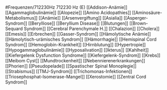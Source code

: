 #Frequenzen/712230Hz
712230 Hz (E)
[[Addison-Anämie]]
[[Agammaglobulinämie]]
[[Alopezie]]
[[Amino Acidopathies]]
[[Aminosäure-Metabolismus]]
[[Anämie]]
[[Arsenvergiftung]]
[[Asialia]]
[[Asperger-Syndrom]]
[[Berylliose]]
[[Beryllium Disease]]
[[Blutungen]]
[[Brown-Sequard Syndrom]]
[[Cerebral Parenchymale H.]]
[[Chalazion]]
[[Cholera]]
[[Emesis]]
[[Erbrechen]]
[[Gasser-Syndrom]]
[[Hämolytische Anämie]]
[[Hämolytisch-urämisches Syndrom]]
[[Hämorrhagie]]
[[Hemispinal Cord Syndrom]]
[[Hemoglobin-Krankheit]]
[[Hirnblutung]]
[[Hypertropie]]
[[Hypogammaglobulinämie]]
[[Hyposalivation]]
[[Ikterus]]
[[Kahlheit]]
[[Kiefergelenk Dysfunction Syndrome]]
[[Kiefergelenk-Syndrom]]
[[Krebs]]
[[Meibom Cyst]]
[[Mundtrockenheit]]
[[Nebennierenerkrankungen]]
[[Phorien]]
[[Pseudopelade]]
[[Spastischer Spinal Monoplegie]]
[[Strabismus]]
[[TMJ-Syndrom]]
[[Trichomonas-Infektionen]]
[[Triosephosphat-Isomerase-Mangel]]
[[Xerostomie]]
[[Zentral Cord Syndrom]]